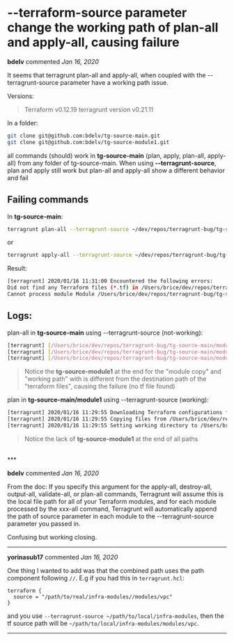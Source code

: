 # --terraform-source parameter change the working path of plan-all and apply-all, causing failure

**bdelv** commented *Jan 16, 2020*

It seems that terragrunt plan-all and apply-all, when coupled with the --terragrunt-source parameter have a working path issue. 

Versions:
> Terraform v0.12.19
> terragrunt version v0.21.11

In a folder:
```Bash
git clone git@github.com:bdelv/tg-source-main.git
git clone git@github.com:bdelv/tg-source-module1.git
```

all commands (should) work in **tg-source-main** (plan, apply, plan-all, apply-all) from any folder of tg-source-main.
When using **--terragrunt-source**, plan and apply still work but plan-all and apply-all show a different behavior and fail

## Failing commands

In **tg-source-main**:
```Bash
terragrunt plan-all --terragrunt-source ~/dev/repos/terragrunt-bug/tg-source-module1//
```
or
```Bash
terragrunt apply-all --terragrunt-source ~/dev/repos/terragrunt-bug/tg-source-module1//
```
Result:
```Bash
[terragrunt] 2020/01/16 11:31:00 Encountered the following errors:
Did not find any Terraform files (*.tf) in /Users/brice/dev/repos/terragrunt-bug/tg-source-main/module1/.terragrunt-cache/7rdUxUWymm90npCS62plRg8EUEI/2FVY947kVfZpASeTETWKtMpHQsA/tg-source-module1
Cannot process module Module /Users/brice/dev/repos/terragrunt-bug/tg-source-main/module2 (excluded: false, dependencies: [/Users/brice/dev/repos/terragrunt-bug/tg-source-main/module1]) because one of its dependencies, Module /Users/brice/dev/repos/terragrunt-bug/tg-source-main/module1 (excluded: false, dependencies: []), finished with an error: Did not find any Terraform files (*.tf) in /Users/brice/dev/repos/terragrunt-bug/tg-source-main/module1/.terragrunt-cache/7rdUxUWymm90npCS62plRg8EUEI/2FVY947kVfZpASeTETWKtMpHQsA/tg-source-module1
```
## Logs:

plan-all in **tg-source-main** using --terragrunt-source (not-working):
```Bash
[terragrunt] [/Users/brice/dev/repos/terragrunt-bug/tg-source-main/module1] 2020/01/16 11:24:29 Downloading Terraform configurations from file:///Users/brice/dev/repos/terragrunt-bug/tg-source-module1 into /Users/brice/dev/repos/terragrunt-bug/tg-source-main/module1/.terragrunt-cache/7rdUxUWymm90npCS62plRg8EUEI/2FVY947kVfZpASeTETWKtMpHQsA
[terragrunt] [/Users/brice/dev/repos/terragrunt-bug/tg-source-main/module1] 2020/01/16 11:31:00 Copying files from /Users/brice/dev/repos/terragrunt-bug/tg-source-main/module1 into /Users/brice/dev/repos/terragrunt-bug/tg-source-main/module1/.terragrunt-cache/7rdUxUWymm90npCS62plRg8EUEI/2FVY947kVfZpASeTETWKtMpHQsA/tg-source-module1
[terragrunt] [/Users/brice/dev/repos/terragrunt-bug/tg-source-main/module1] 2020/01/16 11:31:00 Setting working directory to /Users/brice/dev/repos/terragrunt-bug/tg-source-main/module1/.terragrunt-cache/7rdUxUWymm90npCS62plRg8EUEI/2FVY947kVfZpASeTETWKtMpHQsA/tg-source-module1
```

> Notice the **tg-source-module1** at the end for the "module copy" and "working path" with is different from the destination path of the "terraform files", causing the failure (no tf file found)

plan in **tg-source-main/module1** using --terragrunt-source (working):
```Bash
[terragrunt] 2020/01/16 11:29:55 Downloading Terraform configurations from file:///Users/brice/dev/repos/terragrunt-bug/tg-source-module1 into /Users/brice/dev/repos/terragrunt-bug/tg-source-main/module1/.terragrunt-cache/7rdUxUWymm90npCS62plRg8EUEI/2FVY947kVfZpASeTETWKtMpHQsA
[terragrunt] 2020/01/16 11:29:55 Copying files from /Users/brice/dev/repos/terragrunt-bug/tg-source-main/module1 into /Users/brice/dev/repos/terragrunt-bug/tg-source-main/module1/.terragrunt-cache/7rdUxUWymm90npCS62plRg8EUEI/2FVY947kVfZpASeTETWKtMpHQsA
[terragrunt] 2020/01/16 11:29:55 Setting working directory to /Users/brice/dev/repos/terragrunt-bug/tg-source-main/module1/.terragrunt-cache/7rdUxUWymm90npCS62plRg8EUEI/2FVY947kVfZpASeTETWKtMpHQsA
```

> Notice the lack of **tg-source-module1** at the end of all paths
<br />
***


**bdelv** commented *Jan 16, 2020*

From the doc:
If you specify this argument for the apply-all, destroy-all, output-all, validate-all, or plan-all commands, Terragrunt will assume this is the local file path for all of your Terraform modules, and for each module processed by the xxx-all command, Terragrunt will automatically append the path of source parameter in each module to the --terragrunt-source parameter you passed in.

Confusing but working
closing. 
***

**yorinasub17** commented *Jan 16, 2020*

One thing I wanted to add was that the combined path uses the path component following `//`. E.g if you had this in `terragrunt.hcl`:

```
terraform {
  source = "/path/to/real/infra-modules//modules/vpc"
}
```
and you use `--terragrunt-source ~/path/to/local/infra-modules`, then the tf source path will be `~/path/to/local/infra-modules/modules/vpc`.
***

